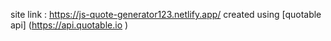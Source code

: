 site link : https://js-quote-generator123.netlify.app/
created using [quotable api] (https://api.quotable.io )
